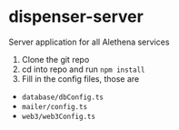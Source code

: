 # dispenser-server
Server application for all Alethena services

1. Clone the git repo
2. cd into repo and run `npm install`
3. Fill in the config files, those are
- `database/dbConfig.ts`
- `mailer/config.ts`
- `web3/web3Config.ts`
